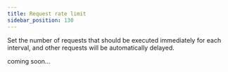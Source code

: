 ```yaml
---
title: Request rate limit
sidebar_position: 130
---
```


Set the number of requests that should be executed immediately for each interval, and other requests will be automatically delayed.

coming soon...
